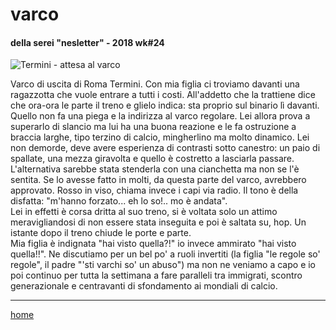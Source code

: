 # varco  

#### della serei "nesletter" - 2018 wk#24
![](https://live.staticflickr.com/65535/49138556691_36b5481437_z.jpg "Termini - attesa al varco")  

Varco di uscita di Roma Termini. Con mia figlia ci troviamo davanti una ragazzotta che vuole entrare a tutti i costi. All'addetto che la trattiene dice che ora-ora le parte il treno e glielo indica: sta proprio sul binario lì davanti. Quello non fa una piega e la indirizza al varco regolare. Lei allora prova a superarlo di slancio ma lui ha una buona reazione e le fa ostruzione a braccia larghe, tipo terzino di calcio, mingherlino ma molto dinamico. Lei non demorde, deve avere esperienza di contrasti sotto canestro: un paio di spallate, una mezza giravolta e quello è costretto a lasciarla passare. L'alternativa sarebbe stata stenderla con una cianchetta ma non se l'è sentita. Se lo avesse fatto in molti, da questa parte del varco, avrebbero approvato. Rosso in viso, chiama invece i capi via radio. Il tono è della disfatta: "m'hanno forzato... eh lo so!.. mo è andata".  
Lei in effetti è corsa dritta al suo treno, si è voltata solo un attimo meravigliandosi di non essere stata inseguita e poi è saltata su, hop. Un istante dopo il treno chiude le porte e parte.  
Mia figlia è indignata "hai visto quella?!" io invece ammirato "hai visto quella!!". Ne discutiamo per un bel po' a ruoli invertiti (la figlia "le regole so' regole", il padre  "'sti varchi so' un abuso") ma non ne veniamo a capo e io poi continuo per tutta la settimana a fare paralleli tra immigrati, scontro generazionale e centravanti di sfondamento ai mondiali di calcio.    

---  
[home](/interarete.md)    

